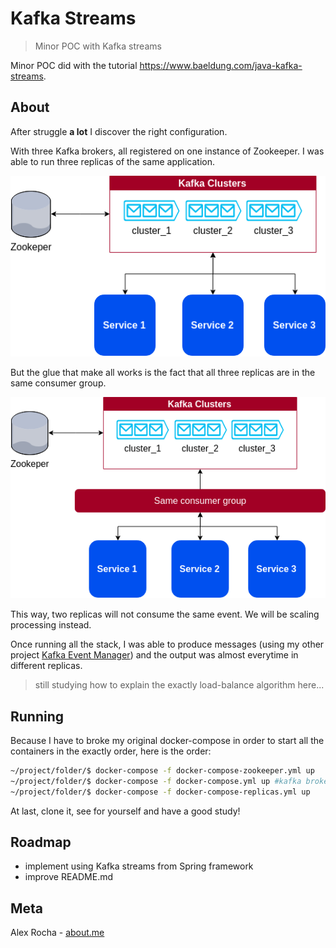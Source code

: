 # Kafka Streams
> Minor POC with Kafka streams

Minor POC did with the tutorial https://www.baeldung.com/java-kafka-streams.

## About

After struggle **a lot** I discover the right configuration.

With three Kafka brokers, all registered on one instance of Zookeeper.
I was able to run three replicas of the same application.

![overview](overview.png)

But the glue that make all works is the fact that all three replicas are in the same consumer group.

![glue-trick](glue-trick.png)

This way, two replicas will not consume the same event. We will be scaling processing instead.

Once running all the stack, I was able to produce messages (using my other project [Kafka Event Manager](https://github.com/alexrochas/kafka_event_manager)) and the output was almost everytime in different replicas. 

> still studying how to explain the exactly load-balance algorithm here...

## Running

Because I have to broke my original docker-compose in order to start all the containers in the exactly order, here is the order:

```bash
~/project/folder/$ docker-compose -f docker-compose-zookeeper.yml up
~/project/folder/$ docker-compose -f docker-compose.yml up #kafka brokers
~/project/folder/$ docker-compose -f docker-compose-replicas.yml up
```

At last, clone it, see for yourself and have a good study!

## Roadmap

 * implement using Kafka streams from Spring framework
 * improve README.md

## Meta

Alex Rocha - [about.me](http://about.me/alex.rochas)
